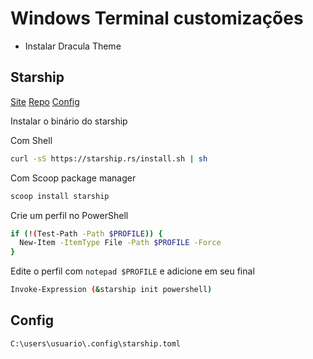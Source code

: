 # Windows Terminal customizações

- Instalar Dracula Theme

## Starship

[Site](https://starship.rs/)
[Repo](https://github.com/starship/starship)
[Config](https://starship.rs/config)

Instalar o binário do starship

Com Shell
```bash
curl -sS https://starship.rs/install.sh | sh
```

Com Scoop package manager
```bash
scoop install starship
```

Crie um perfil no PowerShell
```bash
if (!(Test-Path -Path $PROFILE)) {
  New-Item -ItemType File -Path $PROFILE -Force
}
```

Edite o perfil com `notepad $PROFILE` e adicione em seu final
```bash
Invoke-Expression (&starship init powershell)
```

## Config

`C:\users\usuario\.config\starship.toml`
